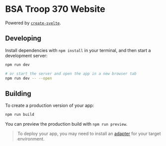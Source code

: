 # BSA Troop 370 Website

Powered by [`create-svelte`](https://github.com/sveltejs/kit/tree/master/packages/create-svelte).

## Developing

Install dependencies with `npm install` in your terminal, and then start a development server:

```bash
npm run dev

# or start the server and open the app in a new browser tab
npm run dev -- --open
```

## Building

To create a production version of your app:

```bash
npm run build
```

You can preview the production build with `npm run preview`.

> To deploy your app, you may need to install an [adapter](https://kit.svelte.dev/docs/adapters) for
> your target environment.
